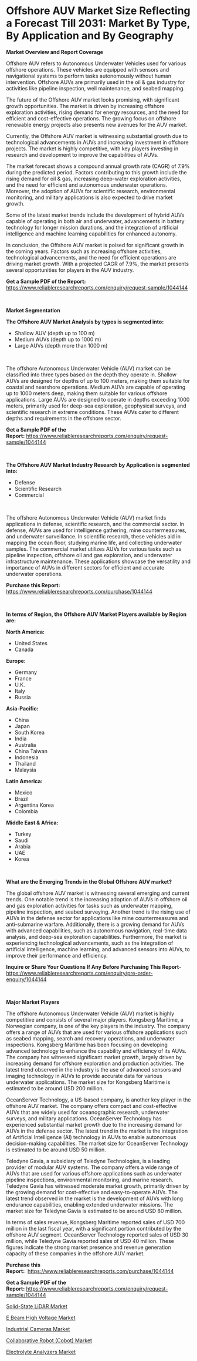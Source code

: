 <p><h1>Offshore AUV Market Size Reflecting a Forecast Till 2031: Market By Type, By Application and By Geography</h1></p><p><strong>Market Overview and Report Coverage</strong></p>
<p><p>Offshore AUV refers to Autonomous Underwater Vehicles used for various offshore operations. These vehicles are equipped with sensors and navigational systems to perform tasks autonomously without human intervention. Offshore AUVs are primarily used in the oil &amp; gas industry for activities like pipeline inspection, well maintenance, and seabed mapping.</p><p>The future of the Offshore AUV market looks promising, with significant growth opportunities. The market is driven by increasing offshore exploration activities, rising demand for energy resources, and the need for efficient and cost-effective operations. The growing focus on offshore renewable energy projects also presents new avenues for the AUV market.</p><p>Currently, the Offshore AUV market is witnessing substantial growth due to technological advancements in AUVs and increasing investment in offshore projects. The market is highly competitive, with key players investing in research and development to improve the capabilities of AUVs.</p><p>The market forecast shows a compound annual growth rate (CAGR) of 7.9% during the predicted period. Factors contributing to this growth include the rising demand for oil &amp; gas, increasing deep-water exploration activities, and the need for efficient and autonomous underwater operations. Moreover, the adoption of AUVs for scientific research, environmental monitoring, and military applications is also expected to drive market growth.</p><p>Some of the latest market trends include the development of hybrid AUVs capable of operating in both air and underwater, advancements in battery technology for longer mission durations, and the integration of artificial intelligence and machine learning capabilities for enhanced autonomy.</p><p>In conclusion, the Offshore AUV market is poised for significant growth in the coming years. Factors such as increasing offshore activities, technological advancements, and the need for efficient operations are driving market growth. With a projected CAGR of 7.9%, the market presents several opportunities for players in the AUV industry.</p></p>
<p><strong>Get a Sample PDF of the Report:</strong> <a href="https://www.reliableresearchreports.com/enquiry/request-sample/1044144">https://www.reliableresearchreports.com/enquiry/request-sample/1044144</a></p>
<p>&nbsp;</p>
<p><strong>Market Segmentation</strong></p>
<p><strong>The Offshore AUV Market Analysis by types is segmented into:</strong></p>
<p><ul><li>Shallow AUV (depth up to 100 m)</li><li>Medium AUVs (depth up to 1000 m)</li><li>Large AUVs (depth more than 1000 m)</li></ul></p>
<p>&nbsp;</p>
<p><p>The offshore Autonomous Underwater Vehicle (AUV) market can be classified into three types based on the depth they operate in. Shallow AUVs are designed for depths of up to 100 meters, making them suitable for coastal and nearshore operations. Medium AUVs are capable of operating up to 1000 meters deep, making them suitable for various offshore applications. Large AUVs are designed to operate in depths exceeding 1000 meters, primarily used for deep-sea exploration, geophysical surveys, and scientific research in extreme conditions. These AUVs cater to different depths and requirements in the offshore sector.</p></p>
<p><strong>Get a Sample PDF of the Report:</strong>&nbsp;<a href="https://www.reliableresearchreports.com/enquiry/request-sample/1044144">https://www.reliableresearchreports.com/enquiry/request-sample/1044144</a></p>
<p>&nbsp;</p>
<p><strong>The Offshore AUV Market Industry Research by Application is segmented into:</strong></p>
<p><ul><li>Defense</li><li>Scientific Research</li><li>Commercial</li></ul></p>
<p>&nbsp;</p>
<p><p>The offshore Autonomous Underwater Vehicle (AUV) market finds applications in defense, scientific research, and the commercial sector. In defense, AUVs are used for intelligence gathering, mine countermeasures, and underwater surveillance. In scientific research, these vehicles aid in mapping the ocean floor, studying marine life, and collecting underwater samples. The commercial market utilizes AUVs for various tasks such as pipeline inspection, offshore oil and gas exploration, and underwater infrastructure maintenance. These applications showcase the versatility and importance of AUVs in different sectors for efficient and accurate underwater operations.</p></p>
<p><strong>Purchase this Report:</strong>&nbsp; <a href="https://www.reliableresearchreports.com/purchase/1044144">https://www.reliableresearchreports.com/purchase/1044144</a></p>
<p>&nbsp;</p>
<p><strong>In terms of Region, the Offshore AUV Market Players available by Region are:</strong></p>
<p>
    <p> <strong> North America: </strong>
        <ul>
            <li>United States</li>
            <li>Canada</li>
        </ul>
        </p> 
    <p> <strong> Europe: </strong>
        <ul>
            <li>Germany</li>
            <li>France</li>
            <li>U.K.</li>
            <li>Italy</li>
            <li>Russia</li>
        </ul>
        </p> 
    <p> <strong> Asia-Pacific: </strong>
        <ul>
            <li>China</li>
            <li>Japan</li>
            <li>South Korea</li>
            <li>India</li>
            <li>Australia</li>
            <li>China Taiwan</li>
            <li>Indonesia</li>
            <li>Thailand</li>
            <li>Malaysia</li>
        </ul>
        </p> 
    <p> <strong> Latin America: </strong>
        <ul>
            <li>Mexico</li>
            <li>Brazil</li>
            <li>Argentina Korea</li>
            <li>Colombia</li>
        </ul>
        </p> 
    <p> <strong> Middle East & Africa: </strong>
        <ul>
            <li>Turkey</li>
            <li>Saudi</li>
            <li>Arabia</li>
            <li>UAE</li>
            <li>Korea</li>
        </ul>
    </p>
    </p>
<p>&nbsp;</p>
<p><strong>What are the Emerging Trends in the Global Offshore AUV market?</strong></p>
<p><p>The global offshore AUV market is witnessing several emerging and current trends. One notable trend is the increasing adoption of AUVs in offshore oil and gas exploration activities for tasks such as underwater mapping, pipeline inspection, and seabed surveying. Another trend is the rising use of AUVs in the defense sector for applications like mine countermeasures and anti-submarine warfare. Additionally, there is a growing demand for AUVs with advanced capabilities, such as autonomous navigation, real-time data analysis, and deep-sea exploration capabilities. Furthermore, the market is experiencing technological advancements, such as the integration of artificial intelligence, machine learning, and advanced sensors into AUVs, to improve their performance and efficiency.</p></p>
<p><strong>Inquire or Share Your Questions If Any Before Purchasing This Report</strong>- <a href="https://www.reliableresearchreports.com/enquiry/pre-order-enquiry/1044144">https://www.reliableresearchreports.com/enquiry/pre-order-enquiry/1044144</a></p>
<p>&nbsp;</p>
<p><strong>Major Market Players</strong></p>
<p><p>The offshore Autonomous Underwater Vehicle (AUV) market is highly competitive and consists of several major players. Kongsberg Maritime, a Norwegian company, is one of the key players in the industry. The company offers a range of AUVs that are used for various offshore applications such as seabed mapping, search and recovery operations, and underwater inspections. Kongsberg Maritime has been focusing on developing advanced technology to enhance the capability and efficiency of its AUVs. The company has witnessed significant market growth, largely driven by increasing demand for offshore exploration and production activities. The latest trend observed in the industry is the use of advanced sensors and imaging technology in AUVs to provide accurate data for various underwater applications. The market size for Kongsberg Maritime is estimated to be around USD 200 million.</p><p>OceanServer Technology, a US-based company, is another key player in the offshore AUV market. The company offers compact and cost-effective AUVs that are widely used for oceanographic research, underwater surveys, and military applications. OceanServer Technology has experienced substantial market growth due to the increasing demand for AUVs in the defense sector. The latest trend in the market is the integration of Artificial Intelligence (AI) technology in AUVs to enable autonomous decision-making capabilities. The market size for OceanServer Technology is estimated to be around USD 50 million.</p><p>Teledyne Gavia, a subsidiary of Teledyne Technologies, is a leading provider of modular AUV systems. The company offers a wide range of AUVs that are used for various offshore applications such as underwater pipeline inspections, environmental monitoring, and marine research. Teledyne Gavia has witnessed moderate market growth, primarily driven by the growing demand for cost-effective and easy-to-operate AUVs. The latest trend observed in the market is the development of AUVs with long endurance capabilities, enabling extended underwater missions. The market size for Teledyne Gavia is estimated to be around USD 80 million.</p><p>In terms of sales revenue, Kongsberg Maritime reported sales of USD 700 million in the last fiscal year, with a significant portion contributed by the offshore AUV segment. OceanServer Technology reported sales of USD 30 million, while Teledyne Gavia reported sales of USD 40 million. These figures indicate the strong market presence and revenue generation capacity of these companies in the offshore AUV market.</p></p>
<p><strong>Purchase this Report:</strong>&nbsp;&nbsp;<a href="https://www.reliableresearchreports.com/purchase/1044144">https://www.reliableresearchreports.com/purchase/1044144</a></p>
<p></p>
<p><strong>Get a Sample PDF of the Report:</strong>&nbsp;<a href="https://www.reliableresearchreports.com/enquiry/request-sample/1044144">https://www.reliableresearchreports.com/enquiry/request-sample/1044144</a></p>
<p><p><a href="https://github.com/sofayahoo2023/Market-Research-Report-List-2/blob/main/solid-state-lidar-market.md">Solid-State LiDAR Market</a></p><p><a href="https://github.com/lbird53714/Market-Research-Report-List-2/blob/main/e-beam-high-voltage-market.md">E Beam High Voltage Market</a></p><p><a href="https://github.com/vimar16th/Market-Research-Report-List-2/blob/main/industrial-cameras-market.md">Industrial Cameras Market</a></p><p><a href="https://github.com/pizolina/Market-Research-Report-List-2/blob/main/collaborative-robot-cobot-market.md">Collaborative Robot (Cobot) Market</a></p><p><a href="https://github.com/mabutironaldo/Market-Research-Report-List-2/blob/main/electrolyte-analyzers-market.md">Electrolyte Analyzers Market</a></p></p>